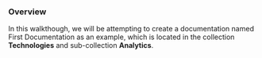 ### Overview

In this walkthough, we will be attempting to create a documentation named First Documentation as an example, which is located in the collection **Technologies** and 
sub-collection **Analytics**.


